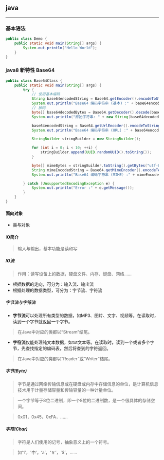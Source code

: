 ## java

------

### 基本语法


```java
public class Demo {
    public static void main(String[] args) {
        System.out.println("Hello World");
    }
}
```





### java8 新特性 Base64

```java
public class Base64Class {
    public static void main(String[] args) {
        try {
            // 使用基本编码
            String base64encodedString = Base64.getEncoder().encodeToString("java8Base64".getBytes("utf-8"));
            System.out.println("Base64 编码字符串 (基本) :" + base64encodedString);
            // 解码
            byte[] base64decodedBytes = Base64.getDecoder().decode(base64encodedString);
            System.out.println("原始字符串: " + new String(base64decodedBytes, "utf-8"));

            base64encodedString = Base64.getUrlEncoder().encodeToString("TutorialsPoint?java8".getBytes("utf-8"));
            System.out.println("Base64 编码字符串 (URL) :" + base64encodedString);

            StringBuilder stringBuilder = new StringBuilder();

            for (int i = 0; i < 10; ++i) {
                stringBuilder.append(UUID.randomUUID().toString());
            }

            byte[] mimeBytes = stringBuilder.toString().getBytes("utf-8");
            String mimeEncodedString = Base64.getMimeEncoder().encodeToString(mimeBytes);
            System.out.println("Base64 编码字符串 (MIME) :" + mimeEncodedString);

        } catch (UnsupportedEncodingException e) {
            System.out.println("Error :" + e.getMessage());
        }
    }
}
```



#### 面向对象

*   类与对象


#### IO简介
> 输入与输出，基本功能是读和写

##### IO流
> 作用：读写设备上的数据，硬盘文件、内存、键盘、网络……

* 根据数据的走向，可分为：输入流、输出流
* 根据处理的数据类型，可分为：字节流、字符流

##### 字节流与字符流

* **字节流**可以处理所有类型的数据，如MP3、图片、文字、视频等。在读取时，读到一个字节就返回一个字节。

> 在Java中对应的类都以“Stream”结尾。

* **字符流**仅能处理纯文本数据，如txt文本等。在读取时，读到一个或者多个字节，先查找指定的编码表，然后将查到的字符返回。

> 在Java中对应的类都以“Reader”或“Writer”结尾。

##### 字节(Byte)
> 字节是通过网络传输信息或在硬盘或内存中存储信息的单位，是计算机信息技术用于计量存储容量和传输容量的一种计量单位。

> 一个字节等于8位二进制，即一个8位的二进制数，是一个很具体的存储空间。

> 0x01，0x45，0xFA，……

##### 字符(Char)
> 字符是人们使用的记号，抽象意义上的一个符号。

> 如‘1’，'中’，‘a’，‘￥’，‘$’，……